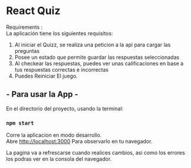# React Quiz

Requirements : <br>
La aplicación tiene los siguientes requisitos:
1. Al iniciar el Quizz, se realiza una peticion a la api para cargar las preguntas
2. Posee un estado que permite guardar las respuestas seleccionadas
3. Al checkear las respuestas, puedes ver unas calificaciones en base a tus respuestas correctas e incorrectas
4. Puedes Reiniciar El juego.






## -  Para usar la App - 

En el directorio del proyecto, usando la terminal: 

### `npm start`

Corre la aplicacion en modo desarrollo.\
Abre [http://localhost:3000](http://localhost:3000) Para observarlo en tu navegador.

La pagina va a refrescarse cuando realices cambios, asi como los errores los podras ver en la consola del navegador.
